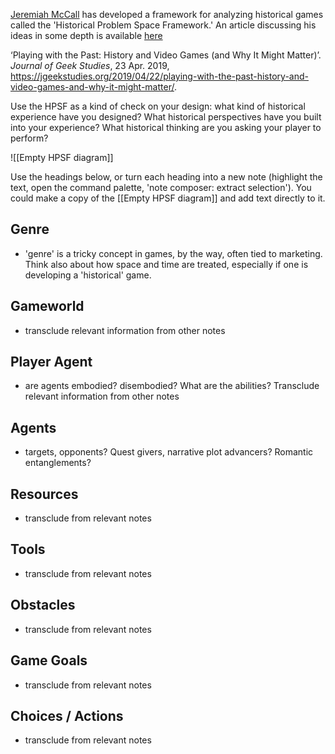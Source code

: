 [Jeremiah McCall](https://gamingthepast.net/) has developed a framework for analyzing historical games called the 'Historical Problem Space Framework.' An article discussing his ideas in some depth is available [here](https://jgeekstudies.org/2019/04/22/playing-with-the-past-history-and-video-games-and-why-it-might-matter/)

‘Playing with the Past: History and Video Games (and Why It Might Matter)’. _Journal of Geek Studies_, 23 Apr. 2019, https://jgeekstudies.org/2019/04/22/playing-with-the-past-history-and-video-games-and-why-it-might-matter/.

Use the HPSF as a kind of check on your design: what kind of historical experience have you designed? What historical perspectives have you built into your experience? What historical thinking are you asking your player to perform? 

![[Empty HPSF diagram]]

Use the headings below, or turn each heading into a new note (highlight the text, open the command palette, 'note composer: extract selection'). You could make a copy of the [[Empty HPSF diagram]] and add text directly to it. 

## Genre
- 'genre' is a tricky concept in games, by the way, often tied to marketing. Think also about how space and time are treated, especially if one is developing a 'historical' game.

## Gameworld
- transclude relevant information from other notes

## Player Agent
- are agents embodied? disembodied? What are the abilities? Transclude relevant information from other notes

## Agents
- targets, opponents? Quest givers, narrative plot advancers? Romantic entanglements?

## Resources
- transclude from relevant notes

## Tools
- transclude from relevant notes

## Obstacles
- transclude from relevant notes

## Game Goals
- transclude from relevant notes

## Choices / Actions
- transclude from relevant notes